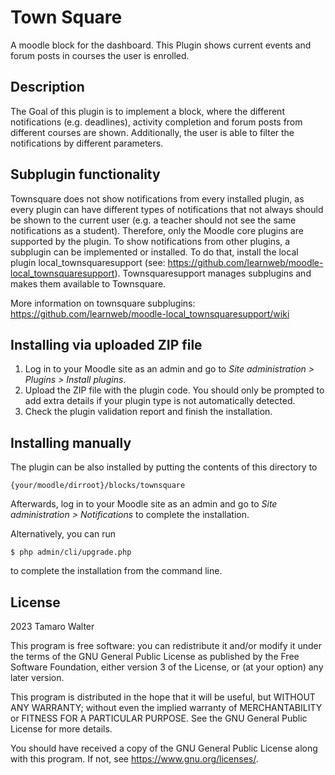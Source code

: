 # Town Square #

A moodle block for the dashboard. This Plugin shows current events and forum posts in courses the user is enrolled.

## Description ##

The Goal of this plugin is to implement a block, where the different notifications (e.g. deadlines), activity completion and forum posts
from different courses are shown. Additionally, the user is able to filter the notifications by different parameters.

## Subplugin functionality ##

Townsquare does not show notifications from every installed plugin, as every plugin can have different types of notifications that
not always should be shown to the current user (e.g. a teacher should not see the same notifications as a student).
Therefore, only the Moodle core plugins are supported by the plugin.
To show notifications from other plugins, a subplugin can be implemented or installed. To do that, install the local plugin
local_townsquaresupport (see: https://github.com/learnweb/moodle-local_townsquaresupport). Townsquaresupport manages
subplugins and makes them available to Townsquare.

More information on townsquare subplugins: https://github.com/learnweb/moodle-local_townsquaresupport/wiki

## Installing via uploaded ZIP file ##

1. Log in to your Moodle site as an admin and go to _Site administration >
   Plugins > Install plugins_.
2. Upload the ZIP file with the plugin code. You should only be prompted to add
   extra details if your plugin type is not automatically detected.
3. Check the plugin validation report and finish the installation.

## Installing manually ##

The plugin can be also installed by putting the contents of this directory to

    {your/moodle/dirroot}/blocks/townsquare

Afterwards, log in to your Moodle site as an admin and go to _Site administration >
Notifications_ to complete the installation.

Alternatively, you can run

    $ php admin/cli/upgrade.php

to complete the installation from the command line.

## License ##

2023 Tamaro Walter

This program is free software: you can redistribute it and/or modify it under
the terms of the GNU General Public License as published by the Free Software
Foundation, either version 3 of the License, or (at your option) any later
version.

This program is distributed in the hope that it will be useful, but WITHOUT ANY
WARRANTY; without even the implied warranty of MERCHANTABILITY or FITNESS FOR A
PARTICULAR PURPOSE.  See the GNU General Public License for more details.

You should have received a copy of the GNU General Public License along with
this program.  If not, see <https://www.gnu.org/licenses/>.
